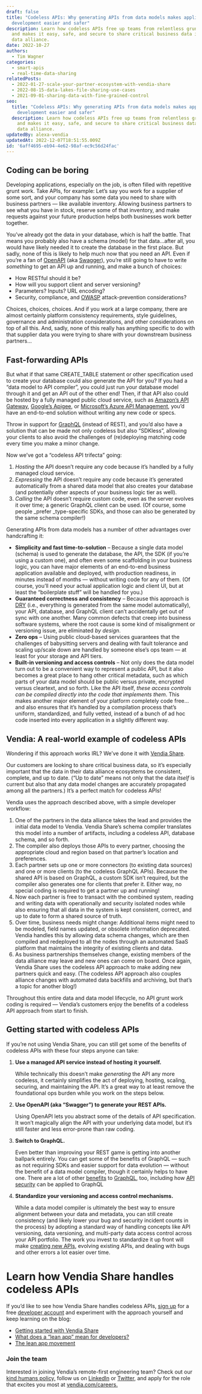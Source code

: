```yaml
---
draft: false
title: "Codeless APIs: Why generating APIs from data models makes application
  development easier and safer"
description: Learn how codeless APIs free up teams from relentless grunt work
  and makes it easy, safe, and secure to share critical business data in your
  data alliance.
date: 2022-10-27
authors:
  - Tim Wagner
categories:
  - smart-apis
  - real-time-data-sharing
relatedPosts:
  - 2022-01-27-scale-your-partner-ecosystem-with-vendia-share
  - 2022-08-15-data-lakes-file-sharing-use-cases
  - 2021-09-01-sharing-data-with-fine-grained-control
seo:
  title: "Codeless APIs: Why generating APIs from data models makes application
    development easier and safer"
  description: Learn how codeless APIs free up teams from relentless grunt work
    and makes it easy, safe, and secure to share critical business data in your
    data alliance.
updatedBy: alexa-vendia
updatedAt: 2022-12-07T18:51:55.009Z
id: '6aff4695-eb94-4e62-98af-ec9c56d24fac'
---
```


## Coding can be boring

Developing applications, especially on the job, is often filled with repetitive grunt work. Take APIs, for example: Let’s say you work for a supplier of some sort, and your company has some data you need to share with business partners — like available inventory. Allowing business partners to see what you have in stock, reserve some of that inventory, and make requests against your future production helps both businesses work better together.

You’ve already got the data in your database, which is half the battle. That means you probably also have a schema (model) for that data…after all, you would have likely needed it to create the database in the first place. But sadly, none of this is likely to help much now that you need an API. Even if you’re a fan of [OpenAPI](https://spec.openapis.org/oas/latest.html#:~:text=The%20OpenAPI%20Specification%20(OAS)%20defines%20a%20standard%2C%20language%2D,or%20through%20network%20traffic%20inspection.) (aka [Swagger](https://swagger.io/)), you’re still going to have to write *something* to get an API up and running, and make a bunch of choices: 

- How RESTful should it be?
- How will you support client and server versioning?
- Parameters? Inputs? URL encoding?
- Security, compliance, and [OWASP](https://owasp.org/) attack-prevention considerations?

Choices, choices, choices. And if you work at a large company, there are almost certainly platform consistency requirements, style guidelines, governance and administration considerations, and other considerations on top of all this. And, sadly, none of this really has anything specific to do with that supplier data you were trying to share with your downstream business partners…

## Fast-forwarding APIs

But what if that same CREATE_TABLE statement or other specification used to create your database could also generate the API for you? If you had a “data model to API compiler”, you could just run your database model through it and get an API out of the other end! Then, if that API also could be hosted by a fully managed public cloud service, such as [Amazon’s API Gateway](https://aws.amazon.com/api-gateway/), [Google’s Apigee](https://cloud.google.com/apigee), or [Microsoft’s Azure API Management](https://azure.microsoft.com/en-us/products/api-management/?&ef_id=CjwKCAjw79iaBhAJEiwAPYwoCIWGQxrHxByIJh_VVl3Zrzylq-oHPty0XPPS7IoVi5ah_pVe04BTOxoCWA4QAvD_BwE:G:s&OCID=AIDcmm5edswduu_SEM_CjwKCAjw79iaBhAJEiwAPYwoCIWGQxrHxByIJh_VVl3Zrzylq-oHPty0XPPS7IoVi5ah_pVe04BTOxoCWA4QAvD_BwE:G:s&gclid=CjwKCAjw79iaBhAJEiwAPYwoCIWGQxrHxByIJh_VVl3Zrzylq-oHPty0XPPS7IoVi5ah_pVe04BTOxoCWA4QAvD_BwE), you’d have an end-to-end solution without writing any new code or specs.

Throw in support for [GraphQL](https://graphql.org/learn/) (instead of REST), and you’d also have a solution that can be made not only codeless but also “SDKless”, allowing your clients to also avoid the challenges of (re)deploying matching code every time you make a minor change.

Now we’ve got a “codeless API trifecta” going:

1. *Hosting* the API doesn’t require any code because it’s handled by a fully managed cloud service.
2. *Expressing* the API doesn’t require any code because it’s generated automatically from a shared data model that also creates your database (and potentially other aspects of your business logic tier as well).
3. *Calling* the API doesn’t require custom code, even as the server evolves it over time; a generic GraphQL client can be used. (Of course, some people _prefer _type-specific SDKs, and those can also be generated by the same schema compiler!)

Generating APIs from data models has a number of other advantages over handcrafting it:

- **Simplicity and fast time-to-solution** – Because a single data model (schema) is used to generate the database, the API, the SDK (if you’re using a custom one), and often even some scaffolding in your business logic, you can have major elements of an end-to-end business application available and deployed, with production readiness, in minutes instead of months — without writing code for any of them. (Of course, you’ll need your actual application logic and client UI, but at least the “boilerplate stuff” will be handled for you.)
- **Guaranteed correctness and consistency** – Because this approach is [DRY](https://www.digitalocean.com/community/tutorials/what-is-dry-development) (i.e., everything is generated from the same model automatically), your API, database, and GraphQL client can’t accidentally get out of sync with one another. Many common defects that creep into business software systems, where the root cause is some kind of misalignment or versioning issue, are eliminated *by design*.
- **Zero ops** – Using public cloud-based services guarantees that the challenges of babysitting servers and dealing with fault tolerance and scaling up/scale down are handled by someone else’s ops team — at least for your storage and API tiers.
- **Built-in versioning and access controls** – Not only does the data model turn out to be a convenient way to represent a public API, but it also becomes a great place to hang other critical metadata, such as which parts of your data model should be public versus private, encrypted versus cleartext, and so forth. Like the API itself, *these access controls can be compiled directly into the code that implements them*. This makes another major element of your platform completely code free…and also ensures that it’s handled by a compilation process that’s uniform, standardized, and fully vetted, instead of a bunch of ad hoc code inserted into every application in a slightly different way.

## Vendia: A real-world example of codeless APIs

Wondering if this approach works IRL? We’ve done it with [Vendia Share](https://vendia.com/product).

Our customers are looking to share critical business data, so it’s especially important that the data in their data alliance ecosystems be consistent, complete, and up to date. (“Up to date” means not only that the data *itself* is current but also that any data model changes are accurately propagated among all the partners.) It’s a perfect match for codeless APIs!

Vendia uses the approach described above, with a simple developer workflow:

1. One of the partners in the data alliance takes the lead and provides the initial data model to Vendia. Vendia Share’s schema compiler translates this model into a number of artifacts, including a codeless API, database schema, and so forth.
2. The compiler also deploys those APIs to every partner, choosing the appropriate cloud and region based on that partner’s location and preferences.
3. Each partner sets up one or more connectors (to existing data sources) and one or more clients (to the codeless GraphQL APIs). Because the shared API is based on GraphQL, a custom SDK isn’t required, but the compiler also generates one for clients that prefer it. Either way, no special coding is required to get a partner up and running!
4. Now each partner is free to transact with the combined system, reading and writing data with operationally and security isolated nodes while also ensuring that all data in the system is kept consistent, correct, and up to date to form a shared source of truth.
5. Over time, business needs might change: Additional items might need to be modeled, field names updated, or obsolete information deprecated. Vendia handles this by allowing data schema changes, which are then compiled and redeployed to all the nodes through an automated SaaS platform that maintains the integrity of existing clients and data.
6. As business partnerships themselves change, existing members of the data alliance may leave and new ones can come on board. Once again, Vendia Share uses the codeless API approach to make adding new partners quick and easy. (The codeless API approach also couples alliance changes with automated data backfills and archiving, but that’s a topic for another blog!)

Throughout this entire data and data model lifecycle, no API grunt work coding is required — Vendia’s customers enjoy the benefits of a codeless API approach from start to finish.

## Getting started with codeless APIs

If you’re not using Vendia Share, you can still get some of the benefits of codeless APIs with these four steps anyone can take:

1. **Use a managed API service instead of hosting it yourself.** 

   While technically this doesn’t make *generating* the API any more codeless, it certainly simplifies the act of deploying, hosting, scaling, securing, and maintaining the API. It’s a great way to at least remove the foundational ops burden while you work on the steps below.
2. **Use OpenAPI (aka “Swagger”) to generate your REST APIs.**

   Using OpenAPI lets you abstract some of the details of API specification. It won’t magically align the API with your underlying data model, but it’s still faster and less error-prone than raw coding.
3. **Switch to GraphQL.**

   Even better than improving your REST game is getting into another ballpark entirely. You can get some of the benefits of GraphQL — such as not requiring SDKs and easier support for data evolution — without the benefit of a data model compiler, though it certainly helps to have one. There are a lot of other [benefits](https://www.vendia.com/blog/why-we-combined-graphql-and-a-serverless-distributed-ledger) to [GraphQL](https://www.vendia.com/blog/graphql-and-blockchain), too, including how [API security](https://www.vendia.com/blog/api-security-graphql) can be applied to GraphQL
4. **Standardize your versioning and access control mechanisms.**

   While a data model compiler is ultimately the best way to ensure alignment between your data and metadata, you can still create consistency (and likely lower your bug and security incident counts in the process) by adopting a standard way of handling concepts like API versioning, data versioning, and multi-party data access control across your API portfolio. The work you invest to standardize it up front will make [creating new APIs](https://www.vendia.com/blog/api-design-best-practices), evolving existing APIs, and dealing with bugs and other errors a lot easier over time.

# Learn how Vendia Share handles codeless APIs

If you’d like to see how Vendia Share handles codeless APIs, [sign up](https://share.vendia.net/) for a free [developer account](https://www.vendia.com/developers) and experiment with the approach yourself and keep learning on the blog:

- [Getting started with Vendia Share](https://www.vendia.com/blog/getting-started-with-vendia-share)
- [What does a “lean app” mean for developers?](https://www.vendia.com/blog/lean-apps-for-developers)
- [The lean app movement](https://www.vendia.com/blog/lean-app)

### Join the team

Interested in joining Vendia’s remote-first engineering team? Check out our [kind humans policy,](https://www.vendia.com/kind-humans) follow us on [LinkedIn](https://www.linkedin.com/company/vendiahq/mycompany/) or [Twitter](https://twitter.com/VendiaHQ), and apply for the role that excites you most at [vendia.com/careers.](https://www.vendia.com/careers)